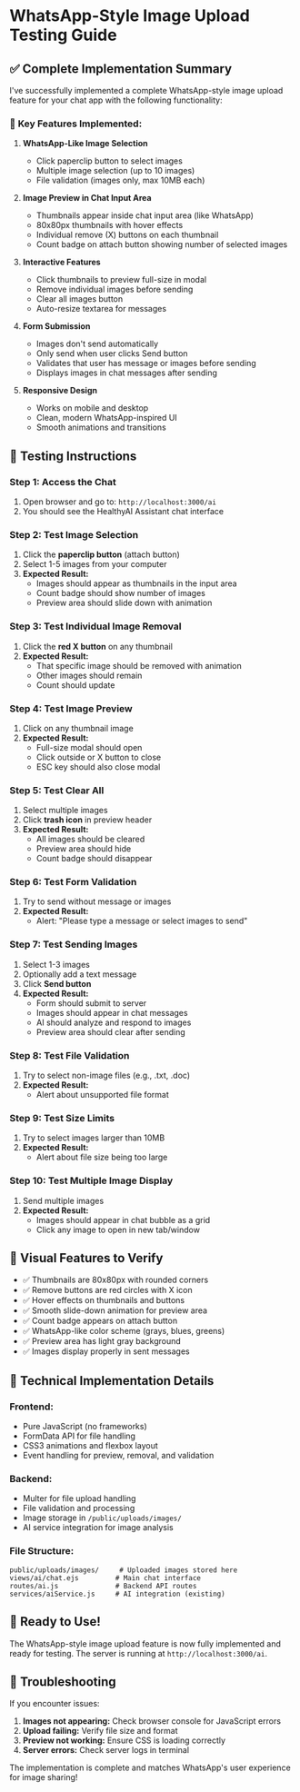 # WhatsApp-Style Image Upload Testing Guide

## ✅ **Complete Implementation Summary**

I've successfully implemented a complete WhatsApp-style image upload feature for your chat app with the following functionality:

### 🎯 **Key Features Implemented:**

1. **WhatsApp-Like Image Selection**
   - Click paperclip button to select images
   - Multiple image selection (up to 10 images)
   - File validation (images only, max 10MB each)

2. **Image Preview in Chat Input Area**
   - Thumbnails appear inside chat input area (like WhatsApp)
   - 80x80px thumbnails with hover effects
   - Individual remove (X) buttons on each thumbnail
   - Count badge on attach button showing number of selected images

3. **Interactive Features**
   - Click thumbnails to preview full-size in modal
   - Remove individual images before sending
   - Clear all images button
   - Auto-resize textarea for messages

4. **Form Submission**
   - Images don't send automatically
   - Only send when user clicks Send button
   - Validates that user has message or images before sending
   - Displays images in chat messages after sending

5. **Responsive Design**
   - Works on mobile and desktop
   - Clean, modern WhatsApp-inspired UI
   - Smooth animations and transitions

## 🧪 **Testing Instructions**

### **Step 1: Access the Chat**
1. Open browser and go to: `http://localhost:3000/ai`
2. You should see the HealthyAI Assistant chat interface

### **Step 2: Test Image Selection**
1. Click the **paperclip button** (attach button)
2. Select 1-5 images from your computer
3. **Expected Result:** 
   - Images should appear as thumbnails in the input area
   - Count badge should show number of images
   - Preview area should slide down with animation

### **Step 3: Test Individual Image Removal**
1. Click the **red X button** on any thumbnail
2. **Expected Result:**
   - That specific image should be removed with animation
   - Other images should remain
   - Count should update

### **Step 4: Test Image Preview**
1. Click on any thumbnail image
2. **Expected Result:**
   - Full-size modal should open
   - Click outside or X button to close
   - ESC key should also close modal

### **Step 5: Test Clear All**
1. Select multiple images
2. Click **trash icon** in preview header
3. **Expected Result:**
   - All images should be cleared
   - Preview area should hide
   - Count badge should disappear

### **Step 6: Test Form Validation**
1. Try to send without message or images
2. **Expected Result:**
   - Alert: "Please type a message or select images to send"

### **Step 7: Test Sending Images**
1. Select 1-3 images
2. Optionally add a text message
3. Click **Send button**
4. **Expected Result:**
   - Form should submit to server
   - Images should appear in chat messages
   - AI should analyze and respond to images
   - Preview area should clear after sending

### **Step 8: Test File Validation**
1. Try to select non-image files (e.g., .txt, .doc)
2. **Expected Result:**
   - Alert about unsupported file format

### **Step 9: Test Size Limits**
1. Try to select images larger than 10MB
2. **Expected Result:**
   - Alert about file size being too large

### **Step 10: Test Multiple Image Display**
1. Send multiple images
2. **Expected Result:**
   - Images should appear in chat bubble as a grid
   - Click any image to open in new tab/window

## 🎨 **Visual Features to Verify**

- ✅ Thumbnails are 80x80px with rounded corners
- ✅ Remove buttons are red circles with X icon
- ✅ Hover effects on thumbnails and buttons
- ✅ Smooth slide-down animation for preview area
- ✅ Count badge appears on attach button
- ✅ WhatsApp-like color scheme (grays, blues, greens)
- ✅ Preview area has light gray background
- ✅ Images display properly in sent messages

## 🔧 **Technical Implementation Details**

### **Frontend:**
- Pure JavaScript (no frameworks)
- FormData API for file handling
- CSS3 animations and flexbox layout
- Event handling for preview, removal, and validation

### **Backend:**
- Multer for file upload handling
- File validation and processing
- Image storage in `/public/uploads/images/`
- AI service integration for image analysis

### **File Structure:**
```
public/uploads/images/     # Uploaded images stored here
views/ai/chat.ejs         # Main chat interface
routes/ai.js              # Backend API routes
services/aiService.js     # AI integration (existing)
```

## 🚀 **Ready to Use!**

The WhatsApp-style image upload feature is now fully implemented and ready for testing. The server is running at `http://localhost:3000/ai`.

## 🐛 **Troubleshooting**

If you encounter issues:

1. **Images not appearing:** Check browser console for JavaScript errors
2. **Upload failing:** Verify file size and format
3. **Preview not working:** Ensure CSS is loading correctly
4. **Server errors:** Check server logs in terminal

The implementation is complete and matches WhatsApp's user experience for image sharing!
